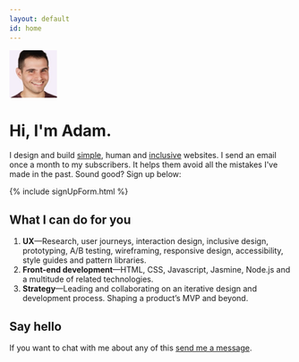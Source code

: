 ```yaml
---
layout: default
id: home
---
```


<div class="face">
  	<img src="/assets/img/adam2.jpg" alt="" width="85" height="85">
</div>

# Hi, I'm Adam.

I design and build [simple](/articles/embracing-simplicity/), human and [inclusive](/articles/designing-inclusively/) websites. I send an email once a month to my subscribers. It helps them avoid all the mistakes I've made in the past. Sound good? Sign up below:

{% include signUpForm.html %}

## What I can do for you

1. **UX**&mdash;Research, user journeys, interaction design, inclusive design, prototyping, A/B testing, wireframing, responsive design, accessibility, style guides and pattern libraries.
2. **Front-end development**&mdash;HTML, CSS, Javascript, Jasmine, Node.js and a multitude of related technologies.
3. **Strategy**&mdash;Leading and collaborating on an iterative design and development process. Shaping a product’s MVP and beyond.

## Say hello

If you want to chat with me about any of this [send me a message](mailto:adam+hello@adamsilver.io).


